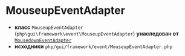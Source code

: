 # MouseupEventAdapter

- **класс** `MouseupEventAdapter` (`php\gui\framework\event\MouseupEventAdapter`) **унаследован от** [`MousedownEventAdapter`](https://github.com/jphp-compiler/develnext/blob/master/dn-app-framework/api-docs/classes/php/gui/framework/event/MousedownEventAdapter.ru.md)
- **исходники** `php/gui/framework/event/MouseupEventAdapter.php`